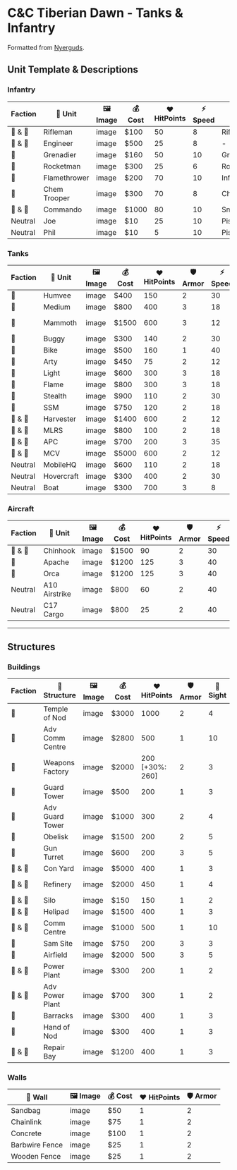 # C&C Tiberian Dawn - Tanks & Infantry
Formatted from [Nyerguds](http://nyerguds.arsaneus-design.com/cnc95upd/inirules/units.ini).

## Unit Template & Descriptions

### Infantry

| Faction |👨 Unit | 🖼️ Image | 💰 Cost | ❤️ HitPoints | ⚡ Speed | 🔫 Weapon | 👀 Sight |
|-|-|-|-|-|-|-|-|
| 🦅 & 🦂 | Rifleman | image | $100 | 50 | 8 | Rifle | 1 |
| 🦅 & 🦂 | Engineer | image | $500 | 25 | 8 | - | 2 |
| 🦅 | Grenadier | image | $160 | 50 | 10 | Grenade | 1 |
| 🦂 | Rocketman | image | $300 | 25 | 6 | Rocket | 2 |
| 🦂 | Flamethrower | image | $200 | 70 | 10 | InfantryFlamer | 1 |
| 🦂 | Chem Trooper | image | $300 | 70 | 8 | ChemSpray | 1 |
| 🦅 & 🦂 | Commando | image | $1000 | 80 | 10 | Sniper | 5 |
| Neutral | Joe | image | $10 | 25 | 10 | Pistol | 0 |
| Neutral | Phil | image | $10 | 5 | 10 | Pistol | 0 |


### Tanks

| Faction |👨 Unit | 🖼️ Image | 💰 Cost | ❤️ HitPoints | 🛡️ Armor | ⚡ Speed | 🔫 Weapon | 👀 Sight |
|-|-|-|-|-|-|-|-|-|
| 🦅 | Humvee | image | $400 | 150 | 2 | 30 | Machinegun | 2 |
| 🦅 | Medium | image | $800 | 400 | 3 | 18 | MediumCannon | 3 |
| 🦅 | Mammoth | image | $1500 | 600 | 3 | 12 | HeavyCannon  MammothTusk | 4 |
| 🦂 | Buggy | image | $300 | 140 | 2 | 30 | Machinegun | 2 |
| 🦂 | Bike | image | $500 | 160 | 1 | 40 | Rocket | 2 |
| 🦂 | Arty | image | $450 | 75 | 2 | 12 | ArtilleryShell | 4 |
| 🦂 | Light | image | $600 | 300 | 3 | 18 | LightCannon | 3 |
| 🦂 | Flame |image | $800 | 300 | 3 | 18 | TankFlamer | 4 |
| 🦂 | Stealth | image | $900 | 110 | 2 | 30 | Rocket | 4 |
| 🦂 | SSM | image | $750 | 120 | 2 | 18 | HonestJohn | 4 |
| 🦅 & 🦂 | Harvester | image | $1400 | 600 | 2 | 12 | - | 2 |
| 🦅 & 🦂 | MLRS | image | $800 | 100 | 2 | 18 | MLRSMissile| 4 |
| 🦅 & 🦂 | APC | image | $700 | 200 | 3 | 35 | Machinegun | 4 |
| 🦅 & 🦂 | MCV | image | $5000 | 600 | 2 | 12 | - | 2 |
| Neutral | MobileHQ | image | $600 | 110 | 2 | 18 | - | - | 5 |
| Neutral | Hovercraft  | image | $300 | 400 | 2 | 30 | - | - | 3 |
| Neutral | Boat | image | $300 | 700 | 3 | 8 | BoatMissile | 5 |

### Aircraft

| Faction |👨 Unit | 🖼️ Image | 💰 Cost | ❤️ HitPoints |  🛡️ Armor | ⚡ Speed | 🔫 Weapon | 👀 Sight |
|-|-|-|-|-|-|-|-|-|
| 🦅 & 🦂 | Chinhook | image | $1500 | 90 | 2 | 30 | - | 0 |
| 🦂 | Apache | image | $1200 | 125 | 3 | 40 | Chaingun | 0 |
| 🦅 | Orca | image | $1200 | 125 | 3 | 40 | Rocket | 0 |
| Neutral | A10 Airstrike | image | $800 | 60 | 2 | 40 | Napalm | 0
| Neutral | C17 Cargo | image | $800 | 25 | 2 | 40 | - | 0 |

---

## Structures

### Buildings

| Faction |👨 Structure | 🖼️ Image | 💰 Cost | ❤️ HitPoints |  🛡️ Armor | 👀 Sight | ⚡ Power |
|-|-|-|-|-|-|-|-|
| 🦂 | Temple of Nod | image | $3000 | 1000 | 2 | 4 | -150 |
| 🦅 | Adv Comm Centre | image | $2800 | 500 | 1 | 10 | -200 |
| 🦅 | Weapons Factory | image | $2000 | 200 [+30%: 260] | 2 | 3 | -30 |
| 🦅 | Guard Tower | image | $500 | 200 | 1 | 3 | -10 |
| 🦅 | Adv Guard Tower | image | $1000 | 300 | 2 | 4 | -20 |
| 🦂 | Obelisk | image | $1500 | 200 | 2 | 5 | -150 |
| 🦂 | Gun Turret | image | $600 | 200 | 3 | 5 | -20 |
| 🦅 & 🦂 | Con Yard | image | $5000 | 400 | 1 | 3 | +15 |
| 🦅 & 🦂 | Refinery | image | $2000 | 450 | 1 | 4 | -40 & +10 |
| 🦅 & 🦂 | Silo | image | $150 | 150 | 1 | 2 | -10 |
| 🦅 & 🦂 | Helipad | image | $1500 | 400 | 1 | 3 | -10 |
| 🦅 & 🦂 | Comm Centre | image | $1000 | 500 | 1 | 10 | -40 |
| 🦂 | Sam Site | image | $750 | 200 | 3 | 3 | -20 |
| 🦂 | Airfield | image | $2000 | 500 | 3 | 5 | -30 |
| 🦅 & 🦂 | Power Plant | image | $300 | 200 | 1 | 2 | +100 |
| 🦅 & 🦂 | Adv Power Plant | image | $700 | 300 | 1 | 2 | +200 |
| 🦅 | Barracks | image | $300 | 400 | 1 | 3 | -20 |
| 🦂 | Hand of Nod | image | $300 | 400 | 1 | 3 | -20 |
| 🦅 & 🦂 | Repair Bay | image | $1200 | 400 | 1 | 3 | -30 |

 ### Walls
| 🧱 Wall | 🖼️ Image | 💰 Cost | ❤️ HitPoints |  🛡️ Armor |
|-|-|-|-|-|
| Sandbag | image | $50 | 1 | 2 |
| Chainlink | image | $75 | 1 | 2 |
| Concrete | image | $100 | 1 | 2 |
| Barbwire Fence | image | $25 | 1 | 2 |
| Wooden Fence | image | $25 | 1 | 2 |
